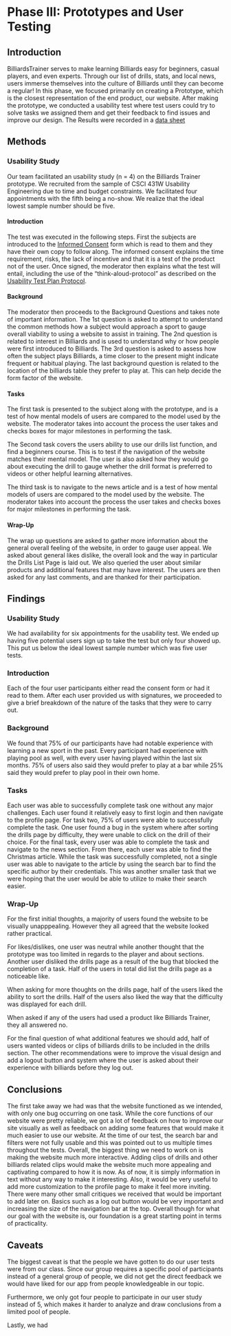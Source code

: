 # Phase III: Prototypes and User Testing

## Introduction
BilliardsTrainer serves to make learning Billiards easy for beginners, casual players, and even experts. Through our list of drills, stats, and local news, users immerse themselves into the culture of Billiards until they can become a regular! In this phase, we focused primarily on creating a Prototype, which is the closest representation of the end product, our website. After making the prototype, we conducted a usability test where test users could try to solve tasks we assigned them and get their feedback to find issues and improve our design. The Results were recorded in a [data sheet](assets/UXTeamData.pdf)

## Methods

### Usability Study
Our team facilitated an usability study (n = 4) on the Billiards Trainer prototype. We recruited from the sample of CSCI 431W Usability Engineering due  to time and budget constraints. We facilitated four appointments with the fifth being a no-show. We realize that the ideal lowest sample number should be five. 
#### Introduction
The test was executed in the following steps. First the subjects are introduced to the [Informed Consent](assets/INFORMEDCONSENTFORM.pdf) form which is read to them and they have their own copy to follow along. The informed consent explains the time requirement, risks, the lack of incentive and that it is a test of the product not of the user. Once signed, the moderator then explains what the test will entail, including the use of the “think-aloud-protocol” as described on the [Usability Test Plan Protocol](assets/BilliardsTestPlanProtocol.pdf).
#### Background
The moderator then proceeds to the Background Questions and takes note of important information. The 1st question is asked to attempt to understand the common methods how a subject would approach a sport to gauge overall viability to using a website to  assist in training. The 2nd question is related to interest in Billiards and is used to understand why or how people were first introduced to Billiards. The 3rd question is asked to assess how often the subject plays Billiards, a time closer to the present might indicate frequent or habitual playing. The last background question is related to the location of the billiards table they prefer to play at. This can help decide the form factor of the website. 
#### Tasks
The first task is presented to the subject along with the prototype, and is a test of how mental models of users are compared to the model used by the website. The moderator takes into account the process the user takes and checks boxes for major milestones in performing the task.

The Second task covers the users ability to use our drills list function, and find a beginners course. This is to test if the navigation of the website matches their mental model. The user is also asked how they would go about executing the drill to gauge whether the drill format is preferred to videos or other helpful learning alternatives.

The third task is to navigate to the news article and is a test of how mental models of users are compared to the model used by the website. The moderator takes into account the process the user takes and checks boxes for major milestones in performing the task.
#### Wrap-Up
The wrap up questions are asked to gather more information about the general overall feeling of the website, in order to gauge user appeal. We asked about general likes dislike, the overall look and the way in particular the Drills List Page is laid out.  We also queried the user about similar products and additional features that may have interest. The users are then asked for any last comments, and are thanked for their participation. 


## Findings

### Usability Study
We had availability for six appointments for the usability test. We ended up having five potential users sign up to take the test but only four showed up. This put us below the ideal lowest sample number which was five user tests.

### Introduction

Each of the four user participants either read the consent form or had it read to them. After each user provided us with signatures, we proceeded to give a brief breakdown of the nature of the tasks that they were to carry out. 

### Background

We found that 75% of our participants have had notable experience with learning a new sport in the past. Every participant had experience with playing pool as well, with every user having played within the last six months. 75% of users also said they would prefer to play at a bar while 25% said they would prefer to play pool in their own home. 

### Tasks

Each user was able to successfully complete task one without any major challenges. Each user found it relatively easy to first login and then navigate to the profile page. For task two, 75% of users were able to successfully complete the task. One user found a bug in the system where after sorting the drills page by difficulty, they were unable to click on the drill of their choice. For the final task, every user was able to complete the task and navigate to the news section. From there, each user was able to find the Christmas article. While the task was successfully completed, not a single user was able to navigate to the article by using the search bar to find the specific author by their credentials. This was another smaller task that we were hoping that the user would be able to utilize to make their search easier.

### Wrap-Up

For the first initial thoughts, a majority of users found the website to be visually unapppealing. However they all agreed that the website looked rather practical. 

For likes/dislikes, one user was neutral while another thought that the prototype was too limited in regards to the player and about sections. Another user disliked the drills page as a result of the bug that blocked the completion of a task. Half of the users in total did list the drills page as a noticeable like. 

When asking for more thoughts on the drills page, half of the users liked the ability to sort the drills. Half of the users also liked the way that the difficulty was displayed for each drill. 

When asked if any of the users had used a product like Billiards Trainer, they all answered no. 

For the final question of what additional features we should add, half of users wanted videos or clips of billiards drills to be included in the drills section. The other recommendations were to improve the visual design and add a logout button and system where the user is asked about their experience with billiards before they log out. 

## Conclusions

The first take away we had was that the website functioned as we intended, with only one bug occurring on one task. While the core functions of our website were pretty reliable, we got a lot of feedback on how to improve our site visually as well as feedback on adding some features that would make it much easier to use our website. At the time of our test, the search bar and filters were not fully usable and this was pointed out to us multiple times throughout the tests. Overall, the biggest thing we need to work on is making the website much more interactive. Adding clips of drills and other billiards related clips would make the website much more appealing and captivating compared to how it is now. As of now, it is simply information in text without any way to make it interesting. Also, it would be very useful to add more customization to the profile page to make it feel more inviting. There were many other small critiques we received that would be important to add later on. Basics such as a log out button would be very important and increasing the size of the navigation bar at the top. Overall though for what our goal with the website is, our foundation is a great starting point in terms of practicality. 


## Caveats
The biggest caveat is that the people we have gotten to do our user tests were from our class. Since our group requires a specific pool of participants instead of a general group of people, we did not get the direct feedback we would have liked for our app from people knowledgeable in our topic.

Furthermore, we only got four people to participate in our user study instead of 5, which makes it harder to analyze and draw conclusions from a limited pool of people.

Lastly, we had 

